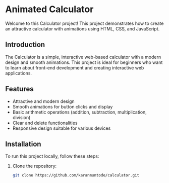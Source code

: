 # Animated Calculator

Welcome to this Calculator project! This project demonstrates how to create an attractive calculator with animations using HTML, CSS, and JavaScript.

## Introduction

The Calculator is a simple, interactive web-based calculator with a modern design and smooth animations. This project is ideal for beginners who want to learn about front-end development and creating interactive web applications.

## Features

- Attractive and modern design
- Smooth animations for button clicks and display
- Basic arithmetic operations (addition, subtraction, multiplication, division)
- Clear and delete functionalities
- Responsive design suitable for various devices

## Installation

To run this project locally, follow these steps:

1. Clone the repository:

   ```sh
   git clone https://github.com/karanmuntode/calculator.git
